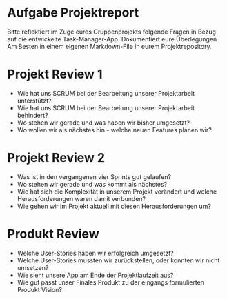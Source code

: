 # Aufgabe Projektreport

Bitte reflektiert im Zuge eures Gruppenprojekts folgende Fragen in Bezug auf die entwickelte Task-Manager-App. Dokumentiert eure Überlegungen Am Besten in einem eigenen Markdown-File in eurem Projektrepository.

# Projekt Review 1

* Wie hat uns SCRUM bei der Bearbeitung unserer Projektarbeit unterstützt?
* Wie hat uns SCRUM bei der Bearbeitung unserer Projektarbeit behindert?
* Wo stehen wir gerade und was haben wir bisher umgesetzt?
* Wo wollen wir als nächstes hin - welche neuen Features planen wir?

# Projekt Review 2

* Was ist in den vergangenen vier Sprints gut gelaufen?
* Wo stehen wir gerade und was kommt als nächstes?
* Wie hat sich die Komplexität in unserem Projekt verändert und welche Herausforderungen waren damit verbunden?
* Wie gehen wir im Projekt aktuell mit diesen Herausforderungen um?

# Produkt Review

* Welche User-Stories haben wir erfolgreich umgesetzt?
* Welche User-Stories mussten wir zurückstellen, oder konnten wir nicht umsetzen?
* Wie sieht unsere App am Ende der Projektlaufzeit aus?
* Wie gut passt unser Finales Produkt zu der eingangs formulierten Produkt Vision?
